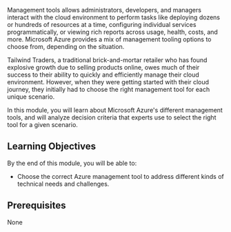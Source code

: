 Management tools allows administrators, developers, and managers interact with the cloud environment to perform tasks like deploying dozens or hundreds of resources at a time, configuring individual services programmatically, or viewing rich reports across usage, health, costs, and more.  Microsoft Azure provides a mix of management tooling options to choose from, depending on the situation.

Tailwind Traders, a traditional brick-and-mortar retailer who has found explosive growth due to selling products online, owes much of their success to their ability to quickly and efficiently manage their cloud environment.  However, when they were getting started with their cloud journey, they initially had to choose the right management tool for each unique scenario.

In this module, you will learn about Microsoft Azure's different management tools, and will analyze decision criteria that experts use to select the right tool for a given scenario.

## Learning Objectives

By the end of this module, you will be able to:

- Choose the correct Azure management tool to address different kinds of technical needs and challenges.

## Prerequisites

None